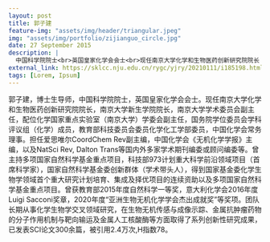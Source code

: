 ```yaml
---
layout: post
title: 郭子建
feature-img: "assets/img/header/triangular.jpeg"
img: "assets/img/portfolio/zijianguo_circle.jpg"
date: 27 September 2015
description: |
  中国科学院院士<br>英国皇家化学会会士<br>现任南京大学化学和生物医药创新研究院院长
external_link: https://sklcc.nju.edu.cn/rygc/yjry/20210111/i185198.html
tags: [Lorem, Ipsum]
---
```


郭子建，博士生导师，中国科学院院士，英国皇家化学会会士。现任南京大学化学和生物医药创新研究院院长，南京大学新生学院院长，南京大学学术委员会副主任，配位化学国家重点实验室（南京大学）学委会副主任，国务院学位委员会学科评议组（化学）成员，教育部科技委员会委员化学化工学部委员，中国化学会常务理事。担任爱思唯尔CoordChem Rev副主编，中国化学会《无机化学学报》主编，以及NatSci Rev, Dalton Trans等国内外多家学术期刊编委或顾问编委等。曾主持多项国家自然科学基金重点项目，科技部973计划重大科学前沿领域项目（首席科学家），国家自然科学基金委创新群体（学术带头人），得到国家基金委化学生物学领域首个重大研究计划培育、集成及择优项目的连续资助以及多项国家自然科学基金重点项目。曾获教育部2015年度自然科学一等奖，意大利化学会2016年度Luigi Sacconi奖章，2020年度“亚洲生物无机化学学会杰出成就奖”等奖项。团队长期从事化学生物学交叉领域研究，在生物无机传感与成像示踪、金属抗肿瘤药物的分子作用机制与靶向输运及金属人工核酸酶等方面取得了系列创新性研究成果，已发表SCI论文300余篇，被引用2.4万次,H指数78。
